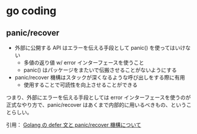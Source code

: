 # go coding

## panic/recover

- 外部に公開する API はエラーを伝える手段として panic() を使ってはいけない
  - 多値の返り値 w/ error インターフェースを使うこと
  - panic() はパッケージをまたいで伝搬させることがないようにする
- panic/recover 機構はスタックが深くなるような呼び出しをする際に有用
  - 使用することで可読性を向上させることができる

つまり、外部にエラーを伝える手段としては error インターフェースを使うのが正式なやり方で、panic/recover はあくまで内部的に用いるべきもの、ということらしい。

引用： [Golang の defer 文と panic/recover 機構について](https://blog.amedama.jp/entry/2015/10/11/123535)
